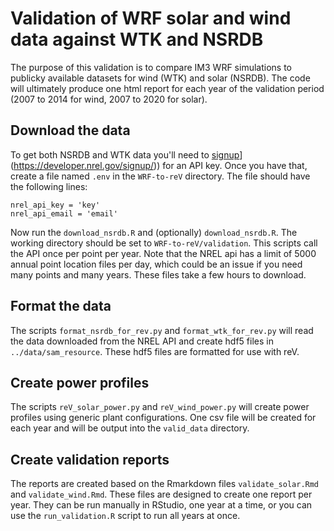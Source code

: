 # Validation of WRF solar and wind data against WTK and NSRDB

The purpose of this validation is to compare IM3 WRF simulations to publicky available datasets for wind (WTK) and solar (NSRDB). The code will ultimately produce one html report for each year of the validation period (2007 to 2014 for wind, 2007 to 2020 for solar).

## Download the data

To get both NSRDB and WTK data you'll need to [signup](%5Bhttps://developer.nrel.gov/signup/)](<https://developer.nrel.gov/signup/>)) for an API key. Once you have that, create a file named `.env` in the `WRF-to-reV` directory. The file should have the following lines:

    nrel_api_key = 'key'
    nrel_api_email = 'email'

Now run the `download_nsrdb.R` and (optionally) `download_nsrdb.R`. The working directory should be set to `WRF-to-reV/validation`. This scripts call the API once per point per year. Note that the NREL api has a limit of 5000 annual point location files per day, which could be an issue if you need many points and many years. These files take a few hours to download.

## Format the data

The scripts `format_nsrdb_for_rev.py` and `format_wtk_for_rev.py` will read the data downloaded from the NREL API and create hdf5 files in `../data/sam_resource`. These hdf5 files are formatted for use with reV. 

## Create power profiles 

The scripts `reV_solar_power.py` and `reV_wind_power.py` will create power profiles using generic plant configurations. One csv file will be created for each year and will be output into the `valid_data` directory. 

## Create validation reports

The reports are created based on the Rmarkdown files `validate_solar.Rmd` and `validate_wind.Rmd`. These files are designed to create one report per year. They can be run manually in RStudio, one year at a time, or you can use the `run_validation.R` script to run all years at once. 
